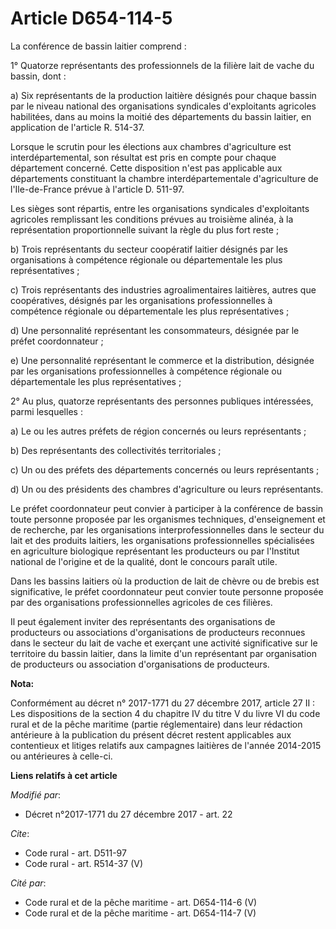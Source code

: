 # Article D654-114-5

La conférence de bassin laitier comprend : 

1° Quatorze représentants des professionnels de la filière lait de vache du bassin, dont : 

a) Six représentants de la production laitière désignés pour chaque bassin par le niveau national des organisations
syndicales d'exploitants agricoles habilitées, dans au moins la moitié des départements du bassin laitier, en application de
l'article R. 514-37. 

Lorsque le scrutin pour les élections aux chambres d'agriculture est interdépartemental, son résultat est pris en compte pour
chaque département concerné. Cette disposition n'est pas applicable aux départements constituant la chambre
interdépartementale d'agriculture de l'Ile-de-France prévue à l'article D. 511-97. 

Les sièges sont répartis, entre les organisations syndicales d'exploitants agricoles remplissant les conditions prévues au
troisième alinéa, à la représentation proportionnelle suivant la règle du plus fort reste ; 

b) Trois représentants du secteur coopératif laitier désignés par les organisations à compétence régionale ou départementale
les plus représentatives ; 

c) Trois représentants des industries agroalimentaires laitières, autres que coopératives, désignés par les organisations
professionnelles à compétence régionale ou départementale les plus représentatives ; 

d) Une personnalité représentant les consommateurs, désignée par le préfet coordonnateur ; 

e) Une personnalité représentant le commerce et la distribution, désignée par les organisations professionnelles à compétence
régionale ou départementale les plus représentatives ; 

2° Au plus, quatorze représentants des personnes publiques intéressées, parmi lesquelles : 

a) Le ou les autres préfets de région concernés ou leurs représentants ; 

b) Des représentants des collectivités territoriales ; 

c) Un ou des préfets des départements concernés ou leurs représentants ; 

d) Un ou des présidents des chambres d'agriculture ou leurs représentants. 

Le préfet coordonnateur peut convier à participer à la conférence de bassin toute personne proposée par les organismes
techniques, d'enseignement et de recherche, par les organisations interprofessionnelles dans le secteur du lait et des
produits laitiers, les organisations professionnelles spécialisées en agriculture biologique représentant les producteurs ou
par l'Institut national de l'origine et de la qualité, dont le concours paraît utile. 

Dans les bassins laitiers où la production de lait de chèvre ou de brebis est significative, le préfet coordonnateur peut
convier toute personne proposée par des organisations professionnelles agricoles de ces filières. 

Il peut également inviter des représentants des organisations de producteurs ou associations d'organisations de producteurs
reconnues dans le secteur du lait de vache et exerçant une activité significative sur le territoire du bassin laitier, dans
la limite d'un représentant par organisation de producteurs ou association d'organisations de producteurs.

**Nota:**

Conformément au décret n° 2017-1771 du 27 décembre 2017, article 27 II : Les dispositions de la section 4 du chapitre IV du
titre V du livre VI du code rural et de la pêche maritime (partie réglementaire) dans leur rédaction antérieure à la
publication du présent décret restent applicables aux contentieux et litiges relatifs aux campagnes laitières de l'année
2014-2015 ou antérieures à celle-ci.

**Liens relatifs à cet article**

_Modifié par_:

  - Décret n°2017-1771 du 27 décembre 2017 - art. 22

_Cite_:

  - Code rural - art. D511-97
  - Code rural - art. R514-37 (V)

_Cité par_:

  - Code rural et de la pêche maritime - art. D654-114-6 (V)
  - Code rural et de la pêche maritime - art. D654-114-7 (V)
